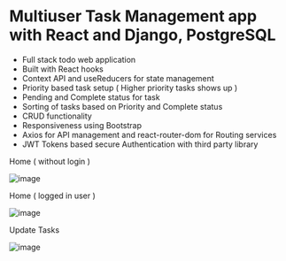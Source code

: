 # Multiuser Task Management app with React and Django, PostgreSQL

- Full stack todo web application
- Built with React hooks
- Context API and useReducers for state management 
- Priority based task setup ( Higher priority tasks shows up )
- Pending and Complete status for task
- Sorting of tasks based on Priority and Complete status
- CRUD functionality
- Responsiveness using Bootstrap
- Axios for API management and react-router-dom for Routing services
- JWT Tokens based secure Authentication with third party library 

Home ( without login )

![image](https://user-images.githubusercontent.com/85643213/152518304-f52316c5-41e0-4bf5-a883-116e6ce013a0.png)

Home ( logged in user )

![image](https://user-images.githubusercontent.com/85643213/152518977-d9534abc-86a0-49a1-aab3-c24958879f1c.png)

Update Tasks

![image](https://user-images.githubusercontent.com/85643213/152519045-9bb24974-903b-4d5e-9773-a4a330e755e5.png)
